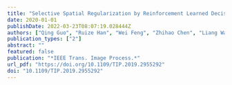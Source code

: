 ```yaml
---
title: "Selective Spatial Regularization by Reinforcement Learned Decision Making for Object Tracking (IEEE Trans. Image Process., 2020)"
date: 2020-01-01
publishDate: 2022-03-23T08:07:19.028444Z
authors: ["Qing Guo", "Ruize Han", "Wei Feng", "Zhihao Chen", "Liang Wan"]
publication_types: ["2"]
abstract: ""
featured: false
publication: "*IEEE Trans. Image Process.*"
url_pdf: "https://doi.org/10.1109/TIP.2019.2955292"
doi: "10.1109/TIP.2019.2955292"
---
```


